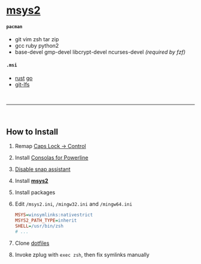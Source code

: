 [msys2]
========
#### `pacman`
- git vim zsh tar zip
- gcc ruby python2
- base-devel gmp-devel libcrypt-devel ncurses-devel *(required by fzf)*

#### `.msi`
- [rust] [go]
- [git-lfs]

<br>

--------

<br>

How to Install
--------
1.  Remap [Caps Lock &rarr; Control][caps]
1.  Install [Consolas for Powerline]
1.  [Disable snap assistant](http://i.imgur.com/0O4BgFW.png)
1.  Install **[msys2]**
1.  Install packages
1.  Edit `/msys2.ini`, `/mingw32.ini` and `/mingw64.ini`

    ```ini
    MSYS=winsymlinks:nativestrict
    MSYS2_PATH_TYPE=inherit
    SHELL=/usr/bin/zsh
    # ...
    ```

1.  Clone [dotfiles](../README.md)
1.  Invoke zplug with `exec zsh`, then fix symlinks manually

[rust]: https://www.rust-lang.org/
[go]: https://golang.org/
[git-lfs]: https://git-lfs.github.com/
[ack]: https://github.com/petdance/ack2/tree/2.15_02
[file-next]: https://github.com/petdance/file-next/tree/1.12
[msys2]: https://msys2.github.io
[caps]: https://gist.github.com/simnalamburt/90965dcb09cec6b82320/raw/58a9f61143273d5226be352d2c29ecf738e5bffd/capslock-to-control.reg
[Consolas for Powerline]: https://gist.github.com/simnalamburt/90965dcb09cec6b82320/raw/58a9f61143273d5226be352d2c29ecf738e5bffd/consola.ttf
[fzf]: https://github.com/junegunn/fzf
